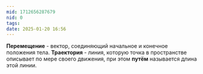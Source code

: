 ```yaml
---
mid: 1712656287679
nid: 0
tags: 
date: 2025-01-20 16:56
---
```

**Перемещение** - вектор, соединяющий начальное и конечное положения тела.
**Траектория** - линия, которую точка в пространстве описывает по мере своего движения, при этом **путём** называется длина этой линии.